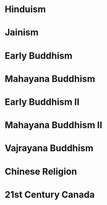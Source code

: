 # Hinduism








# Jainism








# Early Buddhism







# Mahayana Buddhism








# Early Buddhism II







# Mahayana Buddhism II







# Vajrayana Buddhism







# Chinese Religion








# 21st Century Canada
